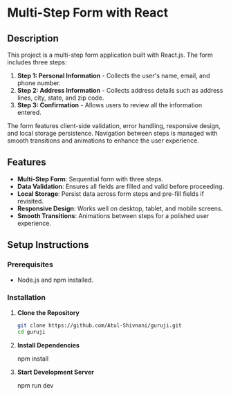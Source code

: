 # Multi-Step Form with React

## Description

This project is a multi-step form application built with React.js. The form includes three steps:

1. **Step 1: Personal Information** - Collects the user's name, email, and phone number.
2. **Step 2: Address Information** - Collects address details such as address lines, city, state, and zip code.
3. **Step 3: Confirmation** - Allows users to review all the information entered.

The form features client-side validation, error handling, responsive design, and local storage persistence. Navigation between steps is managed with smooth transitions and animations to enhance the user experience.

## Features

- **Multi-Step Form**: Sequential form with three steps.
- **Data Validation**: Ensures all fields are filled and valid before proceeding.
- **Local Storage**: Persist data across form steps and pre-fill fields if revisited.
- **Responsive Design**: Works well on desktop, tablet, and mobile screens.
- **Smooth Transitions**: Animations between steps for a polished user experience.

## Setup Instructions

### Prerequisites

- Node.js and npm installed.

### Installation

1. **Clone the Repository**

   ```bash
   git clone https://github.com/Atul-Shivnani/guruji.git
   cd guruji

2. **Install Dependencies**

    npm install

3. **Start Development Server**

    npm run dev
